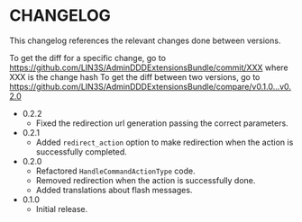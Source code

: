 # CHANGELOG

This changelog references the relevant changes done between versions.

To get the diff for a specific change, go to https://github.com/LIN3S/AdminDDDExtensionsBundle/commit/XXX where XXX is the change hash 
To get the diff between two versions, go to https://github.com/LIN3S/AdminDDDExtensionsBundle/compare/v0.1.0...v0.2.0

* 0.2.2
    * Fixed the redirection url generation passing the correct parameters.
* 0.2.1
    * Added `redirect_action` option to make redirection when the action is successfully completed. 
* 0.2.0
    * Refactored `HandleCommandActionType` code.
    * Removed redirection when the action is successfully done.
    * Added translations about flash messages.
* 0.1.0
    * Initial release.
